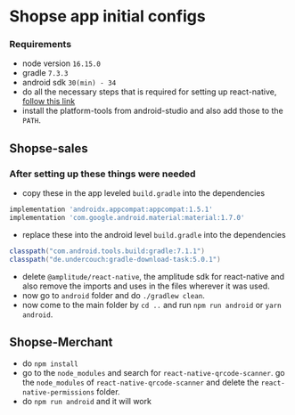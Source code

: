 # Shopse app initial configs

### Requirements
 -  node version `16.15.0`
 - gradle `7.3.3`
 - android sdk `30(min) - 34`
 - do all the necessary steps that is required for setting up react-native, [follow this link](https://reactnative.dev/docs/environment-setup)
 - install the platform-tools from android-studio and also add those to the `PATH`.
## Shopse-sales
 ### After setting up these things were needed
- copy these in the app leveled `build.gradle` into the dependencies
```gradle
implementation 'androidx.appcompat:appcompat:1.5.1'
implementation 'com.google.android.material:material:1.7.0'
```
- replace these into the android level `build.gradle` into the dependencies
```gradle
classpath("com.android.tools.build:gradle:7.1.1")
classpath("de.undercouch:gradle-download-task:5.0.1")
```
- delete `@amplitude/react-native`, the amplitude sdk for react-native and also remove the imports and uses in the files wherever it was used. 
- now go to `android` folder and do `./gradlew clean`.
- now come to the main folder by `cd ..` and run `npm run android` or `yarn android`.

## Shopse-Merchant
- do `npm install` 
- go to the `node_modules` and search for `react-native-qrcode-scanner`. go the `node_modules` of `react-native-qrcode-scanner` and delete the `react-native-permissions` folder.
- do `npm run android` and it will work
